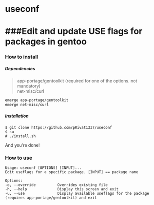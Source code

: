# useconf


###Edit and update USE flags for packages in gentoo
====

### How to install

##### Dependencies
> app-portage/gentoolkit     (required for one of the options. not mandatory)  
> net-misc/curl 

```bash
emerge app-portage/gentoolkit
emerge net-misc/curl
```

##### Installation
```
$ git clone https://github.com/pRivat1337/useconf
$ su
# ./install.sh
```
And you're done!

### How to use

```
Usage: useconf [OPTIONS] [INPUT]...
Edit useflags for a specific package. [INPUT] == package name

Options:
-o, --override          Overrides existing file
-h, --help              Display this screen and exit
-u, --use               Display available useflags for the package (requires app-portage/gentoolkit) and exit
```
